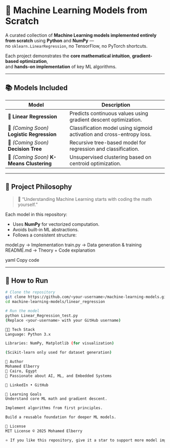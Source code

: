 # 🧠 Machine Learning Models from Scratch

A curated collection of **Machine Learning models implemented entirely from scratch** using **Python** and **NumPy** —  
no `sklearn.LinearRegression`, no TensorFlow, no PyTorch shortcuts.  

Each project demonstrates the **core mathematical intuition**, **gradient-based optimization**,  
and **hands-on implementation** of key ML algorithms.

---

## 📚 Models Included

| Model | Description |
|-------|--------------|
| 🔹 **Linear Regression** | Predicts continuous values using gradient descent optimization. |
| 🔹 *(Coming Soon)* **Logistic Regression** | Classification model using sigmoid activation and cross-entropy loss. |
| 🔹 *(Coming Soon)* **Decision Tree** | Recursive tree-based model for regression and classification. |
| 🔹 *(Coming Soon)* **K-Means Clustering** | Unsupervised clustering based on centroid optimization. |

---

## 🧩 Project Philosophy

> 🧮 “Understanding Machine Learning starts with coding the math yourself.”

Each model in this repository:

- Uses **NumPy** for vectorized computation.  
- Avoids built-in ML abstractions.  
- Follows a consistent structure:

model.py → Implementation
train.py → Data generation & training
README.md → Theory + Code explanation

yaml
Copy code

---

## 🚀 How to Run

```bash
# Clone the repository
git clone https://github.com/<your-username>/machine-learning-models.git
cd machine-learning-models/linear_regression

# Run the model
python Linear_Regression_test.py
(Replace <your-username> with your GitHub username)

🧑‍💻 Tech Stack
Language: Python 3.x

Libraries: NumPy, Matplotlib (for visualization)

(Scikit-learn only used for dataset generation)

🌟 Author
Mohamed Elberry
📍 Cairo, Egypt
💼 Passionate about AI, ML, and Embedded Systems

🔗 LinkedIn • GitHub

🧠 Learning Goals
Understand core ML math and gradient descent.

Implement algorithms from first principles.

Build a reusable foundation for deeper ML models.

📄 License
MIT License © 2025 Mohamed Elberry

⭐ If you like this repository, give it a star to support more model implementations!
